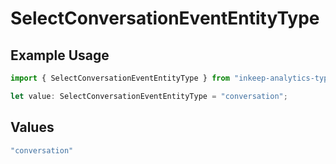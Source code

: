 # SelectConversationEventEntityType

## Example Usage

```typescript
import { SelectConversationEventEntityType } from "inkeep-analytics-typescript/models/components";

let value: SelectConversationEventEntityType = "conversation";
```

## Values

```typescript
"conversation"
```